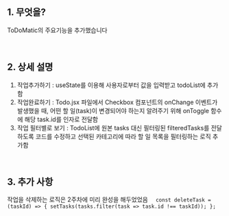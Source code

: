 ## 1. 무엇을?

ToDoMatic의 주요기능을 추가했습니다

<br>

## 2. 상세 설명

1. 작업추가하기 : useState를 이용해 사용자로부터 값을 입력받고 todoList에 추가함
2. 작업완료하기 : Todo.jsx 파일에서 Checkbox 컴포넌트의 onChange 이벤트가 발생했을 때, 어떤 할 일(task)이 변경되어야 하는지 알려주기 위해 onToggle 함수에 해당 task.id를 인자로 전달함
3. 작업 필터별로 보기 : TodoList에 원본 tasks 대신 필터링된 filteredTasks를 전달하도록 코드를 수정하고 선택된 카테고리에 따라 할 일 목록을 필터링하는 로직 추가함

<br>

## 3. 추가 사항
작업을 삭제하는 로직은 2주차에 미리 완성을 해두었었음 
`  const deleteTask = (taskId) => {
    setTasks(tasks.filter(task => task.id !== taskId));
  };`
